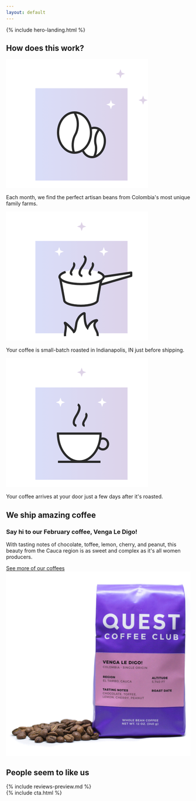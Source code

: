 ```yaml
---
layout: default
---
```


{% include hero-landing.html %}
<div class="spacer-60"></div>
<div class="outer">
    <div class="inner">
        <h2>How does this work?</h2>
        <div class="expand">
            <div class="box third how-it-works">
                <img src="/assets/images/qcc-landing-hdtw-1@2x.png" title="" />
                <p>Each month, we find the perfect artisan beans from Colombia's most unique family farms.</p>
            </div>
            <div class="box third how-it-works">
                <img src="/assets/images/qcc-landing-hdtw-2@2x.png" title="" />
                <p>Your coffee is small-batch roasted in Indianapolis, IN just before shipping.</p>
            </div>
            <div class="box third how-it-works">
                <img src="/assets/images/qcc-landing-hdtw-3@2x.png" title="" />
                <p>Your coffee arrives at your door just a few days after it's roasted.</p>
            </div>
        </div>
    </div>
</div>
<div class="spacer-120"></div>
<div class="outer">
    <div class="inner">
        <div class="expand">
            <div class="third">
                <h2>We ship amazing coffee</h2>
                <h3>Say hi to our February coffee, Venga Le Digo!</h3>
                <p>With tasting notes of chocolate, toffee, lemon, cherry, and peanut, this beauty from the Cauca region is as sweet and complex as it's all women producers.</p>
                <a href="/gift-subscription" class="button button-secondary-white button-with-arrow button-medium button-left">See more of our coffees<span class="button-arrow"></span></a>
            </div>
            <div class="two-thirds">
                <img src="/assets/images/coffee-features/venga-le-digo-coffee@2x.jpg" title="Venga Le Digo!, our February coffee." />
            </div>
        </div>
    </div>
</div>
<div class="spacer-120"></div>
<div class="outer">
    <div class="inner">
        <h2>People seem to like us</h2>
        {% include reviews-preview.md %}
    </div> 
</div> 
<div class="spacer-60"></div>
{% include cta.html %}

